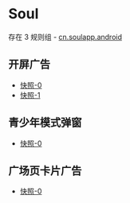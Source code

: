 # Soul

存在 3 规则组 - [cn.soulapp.android](/src/apps/cn.soulapp.android.ts)

## 开屏广告

- [快照-0](https://gkd-kit.gitee.io/import/12833280)
- [快照-1](https://i.gkd.li/import/12850094)

## 青少年模式弹窗

- [快照-0](https://gkd-kit.gitee.io/import/12834093)

## 广场页卡片广告

- [快照-0](https://gkd-kit.gitee.io/import/12838000)
